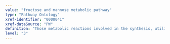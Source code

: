 ```yaml
---
value: "fructose and mannose metabolic pathway"
type: "Pathway Ontology"
xref-identifier: "0000041"
xref-dataSource: "PW"
definition: "Those metabolic reactions involved in the synthesis, utilization and/or degradation of fructose and mannose, as depicted in the KEGG diagram."
level: "3"
---
```

